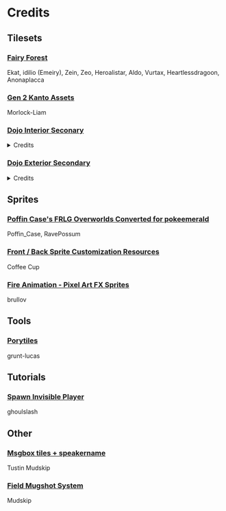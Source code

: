 # Credits
## Tilesets

### [Fairy Forest](https://www.deviantart.com/emeiry/art/Fairy-Forest-GBC-Esque-palette-901425506)
Ekat, idilio (Emeiry), Zein, Zeo, Heroalistar, Aldo, Vurtax, Heartlessdragoon, Anonaplacca

### [Gen 2 Kanto Assets](https://www.deviantart.com/morlock-liam/art/Gen-2-Kanto-Assets-1186958016)
Morlock-Liam

### [Dojo Interior Seconary](https://github.com/Pawkkie/Team-Aquas-Asset-Repo/tree/main/Tilesets/The%20Great%20Tileset%20Exchange/Full%20Tilesets/Dojo%20Interior%20Secondary)
<details>
<summary>Credits</summary>

- Insertable format : Rahtak

- Credits to rejuvenation dev team:
  - Zumi (Honnojis)
  - Crimson
  - CeriseBlossome
  - Winter
  - Azeria
  - Dallas
  - Soulja
  - Janichroma
  - Kyledove(Deviantart)
  - ligtherzein
  - Zumi (Honnojis)
  - Zerudez (Deviantart)
  - Lemon
  - princess-phoenix
  - Kidkatt
  - SacredDragonair
  - DarkusShadow
  - ActionReplayer
  - Pokemon Trainer Jackey
  - Noscium
  - Quanyails
  - Zermonious
  - GeoIsEvil
  - Kyle Dove
  - dDialgaDiamondb
  - N-kin
  - Misterreno
  - Kevfin
  - Xtreme1992
  - Vale98PM
  - Branflakes325
  - Dreadwing93
  - Amethyst
  - Jan
  - Zumi (Honnojis)
  - Bazaro
  - Koyo
  - Smeargletail
  - Noscium
  - Lepagon
  - N-kin
  - fishbowlsoul90
  - princess-phoenix
  - SageDeoxys
  - Kyle-Dove
  - DatLopunnyTho
  - Conyjams
  - kaji atsu
  - The cynical poet
  - LuigiPlayer
  - Falgaia of the Smogon S/M sprite project
  - Pikafan2000
  - Lord-Myre
  - Amethyst
  - conyjams
  - KingOfThe-X-Roads
  - Crocovyle
  - Cynda
  - InvoluntaryTwitch
  - zlolxd
  - mjco
  - G.E.Z.
  - Marcello
  - Khrona
  - Janichroma
  - Maruno & Pkmn Essentials Team
  - Amethyst
  - Alistair
  - Clara-WaH
  - Pyrolusite
  - StargazerSammie
  - Ekat
  - SacredDragonair
  - ChaoticCherryCake
  - PrincessPhoenix
  - HeartlessDragon
  - Vurtax
</details>

### [Dojo Exterior Secondary](https://github.com/Pawkkie/Team-Aquas-Asset-Repo/tree/75ca38e301d307b050befc36388cccc36b1f2c0b/Tilesets/The%20Great%20Tileset%20Exchange/Full%20Tilesets/Dojo%20Exterior%20Secondary)
<details>
<summary>Credits</summary>

- Insertable format : Rahtak

- Building by TheDeadHeroAlistair

- Assembling : Yumekua

- Primary creators
  - Ekat99
  - Heartlessdragoon
  - Vurtax

- Extra creators
  - Redblueyellow
  - Heartless Dragoon
  - Morlockhater
  - Nemu
  - Ross Hawkins
  - Pokemon Dawn Team
  - Slimshady
  - Thedeadheroalistar
  - The-Red-Ex
  - Zein
  - Fabnt
  - Idilio
  - Silverdeoxys563
  - Puggsoy
  - Aveontrainer
  - Alistar
  - Shyinn
  - Dragoon
  - Zein
  - War8
  - SteamyJ
  - Anonaplacca
  - Dasani
  - Zeo
  - Pokémon Rejuvenation Team
  - Anonaplacca
  - 125scratch
  - aj nitro
  - Akiazurka
  - Aleclom
  - Anonalpacca
  - Bacon
  - Cuddlesthefatcat
  - Dawnbronze
  - french orange
  - J-Treecko252
  - Labs
  - Lennybitao
  - Matheus123
  - Mr. C
  - oceanside
  - ploaj
  - Pokemon Reborn Team
  - Random Talking Bush
  - Remy
  - robbydude
  - RocketSeviperShadow
  - Seiyouh
  - snuffles5
  - spherical ice
  - taka Digi and Joe Schmoe
  - The Purple Stuff
  - The Red-Ex
  - TheWildDeadHero
  - Tonberry2k
  - XDinky
  - Thewilddeadhero
  - Skidmarc25
</details>

## Sprites
### [Poffin Case's FRLG Overworlds Converted for pokeemerald](https://github.com/Pawkkie/Team-Aquas-Asset-Repo/tree/75ca38e301d307b050befc36388cccc36b1f2c0b/Overworld%20Trainer%20Sprites/RavePossum/Poffin-Case-Overworlds-Converted)
Poffin_Case, RavePossum

### [Front / Back Sprite Customization Resources](https://github.com/Pawkkie/Team-Aquas-Asset-Repo/tree/main/Trainer%20Back%20Sprites/Coffee%20Cup)
Coffee Cup

### [Fire Animation - Pixel Art FX Sprites](https://brullov.itch.io/fire-animation)
brullov

## Tools
### [Porytiles](https://github.com/grunt-lucas/porytiles)
grunt-lucas

## Tutorials
### [Spawn Invisible Player](https://github.com/pret/pokeemerald/wiki/Spawn-Invisible-Player)
ghoulslash

## Other
### [Msgbox tiles + speakername](https://github.com/mudskipper13/pokeemerald/commit/ea080ca694bfdff924627667bfa2d6f117ccca53)
Tustin
Mudskip

### [Field Mugshot System](https://github.com/mudskipper13/pokeemerald/tree/feature/field-mugshot)
Mudskip

